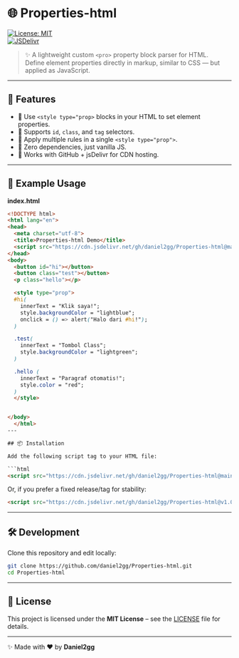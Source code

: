 # 🌐 Properties-html  

[![License: MIT](https://img.shields.io/badge/License-MIT-green.svg)](LICENSE)  
[![JSDelivr](https://data.jsdelivr.com/v1/package/gh/daniel2gg/Properties-html/badge)](https://www.jsdelivr.com/package/gh/daniel2gg/Properties-html)  

> ✨ A lightweight custom `<pro>` property block parser for HTML.  
> Define element properties directly in markup, similar to CSS — but applied as JavaScript.  

---

## 📖 Features
- 🔹 Use `<style type="prop>` blocks in your HTML to set element properties.  
- 🔹 Supports `id`, `class`, and `tag` selectors.  
- 🔹 Apply multiple rules in a single `<style type="prop">`.  
- 🔹 Zero dependencies, just vanilla JS.  
- 🔹 Works with GitHub + jsDelivr for CDN hosting.  

---

## 🚀 Example Usage  

**index.html**
```html
<!DOCTYPE html>
<html lang="en">
<head>
  <meta charset="utf-8">
  <title>Properties-html Demo</title>
  <script src="https://cdn.jsdelivr.net/gh/daniel2gg/Properties-html@main/Properties-html.js"></script>
</head>
<body>
  <button id="hi"></button>
  <button class="test"></button>
  <p class="hello"></p>

  <style type="prop">
  #hi(
    innerText = "Klik saya!";
    style.backgroundColor = "lightblue";
    onclick = () => alert("Halo dari #hi!");
  )

  .test(
    innerText = "Tombol Class";
    style.backgroundColor = "lightgreen";
  )

  .hello (
    innerText = "Paragraf otomatis!";
    style.color = "red";
  )
  </style>


</body>
  </html>
---

## 📦 Installation  

Add the following script tag to your HTML file:  

```html
<script src="https://cdn.jsdelivr.net/gh/daniel2gg/Properties-html@main/Properties-html.js"></script>
```

Or, if you prefer a fixed release/tag for stability:  

```html
<script src="https://cdn.jsdelivr.net/gh/daniel2gg/Properties-html@v1.0.0/Properties-html.js"></script>
```

---

## 🛠 Development  

Clone this repository and edit locally:  

```bash
git clone https://github.com/daniel2gg/Properties-html.git
cd Properties-html
```

---

## 📄 License  

This project is licensed under the **MIT License** – see the [LICENSE](LICENSE) file for details.  

---

✨ Made with ❤️ by 
**Daniel2gg**
